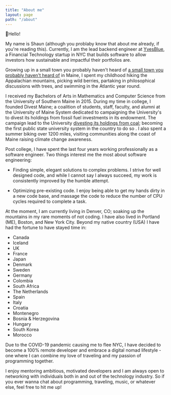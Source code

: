 ```yaml
---
title: "About me"
layout: page
path: "/about"
---
```


👋Hello!

My name is Shaun (although you problaby know that about me already, if you're reading this).  Currently, I am the lead backend engineer at [YvesBlue](http://yves.blue), a Financial Technology startup in NYC that builds software to allow investors how sustainable and impactful their portfolios are.

Growing up in a small town you probably haven't heard of [a small town you probably haven't heard of](https://en.wikipedia.org/wiki/Shapleigh,_Maine) in Maine, I spent my childhood hiking the Appalachian mountains, picking wild berries, partaking in philosophical discussions with trees, and swimming in the Atlantic year round.

I received my Bachelors of Arts in Mathematics and Computer Science from the University of Southern Maine in 2015.  During my time in college, I founded Divest Maine;  a coalition of students, staff, faculty, and alumni at the University of Maine System dedicated to campaigning the University's to divest its holdings from fossil fuel investments in its endowment.  The campaign lead to the University  [divesting its holdings from coal](https://gofossilfree.org/usa/university-of-maine-system-divests-from-coal-announces-full-divestment-of-umpi-foundation/); becoming the first public state university system in the country to do so .  I also spent a summer biking over 1200 miles, visiting communities along the coast of Maine raising climate change awareness.

Post college, I have spent the last four years working professionally as a software engineer.  Two things interest me the most about software engineering:

- Finding simple, elegant solutions to complex problems.  I strive for well designed code, and while I cannot say I always succeed, my work is consistently improved by the humble attempt.

- Optimizing pre-existing code.  I enjoy being able to get my hands dirty in a new code base, and massage the code to reduce the number of CPU cycles required to complete a task.

At the moment, I am currently living in Denver, CO; soaking up the mountains in my rare moments of not coding.  I have also lived in Portland (ME), Boston, and New York City.  Beyond my native country (USA) I have had the fortune to have stayed time in:

- Canada
- Iceland
- UK
- France
- Japan
- Denmark
- Sweden
- Germany
- Colombia
- South Africa
- The Netherlands
- Spain
- Italy
- Croatia
- Montenegro
- Bosnia & Herzegovina
- Hungary
- South Korea
- Morocco

Due to the COVID-19 pandemic causing me to flee NYC, I have decided to become a 100% remote developer and embrace a digital nomad lifestyle - one where I can combine my love of traveling and my passion of programming together.

I enjoy mentoring ambitious, motivated developers and I am always open to networking with individuals both in and out of the technology industry.  So if you ever wanna chat about programming, traveling, music, or whatever else, feel free to hit me up!

